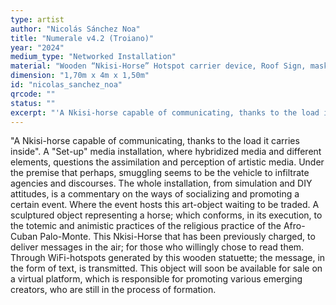 ```yaml
---
type: artist
author: "Nicolás Sánchez Noa"
title: "Numerale v4.2 (Troiano)"
year: "2024"
medium_type: "Networked Installation"
material: "Wooden “Nkisi-Horse” Hotspot carrier device, Roof Sign, masking tape QrCode, DIY Wi-Fi booster antenna."
dimension: "1,70m x 4m x 1,50m"
id: "nicolas_sanchez_noa"
qrcode: ""
status: ""
excerpt: "'A Nkisi-horse capable of communicating, thanks to the load it carries inside'.A 'Set-up' media installation, where hybridized media and different elements, questions the assimilation and perception of artistic media. Under the premise that perhaps, smuggling seems to be the vehicle to infiltrate agencies and discourses.The whole installation, from simulation and DIY attitudes, is a commentary on the ways of socializing and promoting a certain event. Where the event hosts this art-object waiting to be traded.A sculptured object representing a horse; which conforms, in its execution, to the totemic and animistic practices of the religious practice of the Afro-Cuban Palo-Monte..."
---
```

"A Nkisi-horse capable of communicating, thanks to the load it carries inside".
A "Set-up" media installation, where hybridized media and different elements, questions the assimilation and perception of artistic media. Under the premise that perhaps, smuggling seems to be the vehicle to infiltrate agencies and discourses.
The whole installation, from simulation and DIY attitudes, is a commentary on the ways of socializing and promoting a certain event. Where the event hosts this art-object waiting to be traded.
A sculptured object representing a horse; which conforms, in its execution, to the totemic and animistic practices of the religious practice of the Afro-Cuban Palo-Monte. This Nkisi-Horse that has been previously charged, to deliver messages in the air; for those who willingly chose to read them. Through WiFi-hotspots generated by this wooden statuette; the message, in the form of text, is transmitted.
This object will soon be available for sale on a virtual platform, which is responsible for promoting various emerging creators, who are still in the process of formation.
